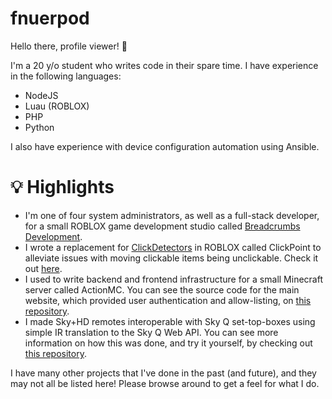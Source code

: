 # fnuerpod
Hello there, profile viewer! :wave:

I'm a 20 y/o student who writes code in their spare time. I have experience in the following languages:
- NodeJS
- Luau (ROBLOX)
- PHP
- Python

I also have experience with device configuration automation using Ansible.

# :bulb: Highlights
- I'm one of four system administrators, as well as a full-stack developer, for a small ROBLOX game development studio called [Breadcrumbs Development](https://github.com/bcrms).
- I wrote a replacement for [ClickDetectors](https://create.roblox.com/docs/reference/engine/classes/ClickDetector) in ROBLOX called ClickPoint to alleviate issues with moving clickable items being unclickable. Check it out [here](https://github.com/fnuerpod/ClickPoint).
- I used to write backend and frontend infrastructure for a small Minecraft server called ActionMC. You can see the source code for the main website, which provided user authentication and allow-listing, on [this repository](https://github.com/fnuerpod/actionmc-site-go).
- I made Sky+HD remotes interoperable with Sky Q set-top-boxes using simple IR translation to the Sky Q Web API. You can see more information on how this was done, and try it yourself, by checking out [this repository](https://github.com/fnuerpod/skyhd-remote-skyq).
  
I have many other projects that I've done in the past (and future), and they may not all be listed here! Please browse around to get a feel for what I do.

